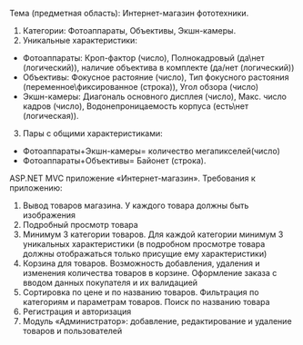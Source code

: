 Тема (предметная область):
Интернет-магазин фототехники.
1) Категории: Фотоаппараты, Объективы, Экшн-камеры.
2) Уникальные характеристики:
- Фотоаппараты: Кроп-фактор (число), Полнокадровый (да\нет (логический)), наличие объектива в комплекте (да/нет (логический))
- Объективы: Фокусное растояние (число), Тип фокусного растояния (переменное\фиксированное (строка)), Угол обзора (число)
- Экшн-камеры: Диагональ основного дисплея (число), Макс. число кадров (число), Водонепроницаемость корпуса (есть\нет (логическая)).
3) Пары с общими характеристиками:
- Фотоаппараты+Экшн-камеры= количество мегапикселей(число)
- Фотоаппараты+Объективы= Байонет (строка).

ASP.NET MVC приложение «Интернет-магазин».
Требования к приложению:
1) Вывод товаров магазина. У каждого товара должны быть изображения
2) Подробный просмотр товара
3) Минимум 3 категории товаров. Для каждой категории минимум 3 уникальных характеристики (в подробном просмотре товара должны отображаться только присущие ему характеристики)
4) Корзина для товаров. Возможность добавления, удаления и изменения количества товаров в корзине. Оформление заказа с вводом данных покупателя и их валидацией
5) Сортировка по цене и по названию товаров. Фильтрация по категориям и параметрам товаров. Поиск по названию товара
6) Регистрация и авторизация
7) Модуль «Администратор»: добавление, редактирование и удаление товаров и пользователей
